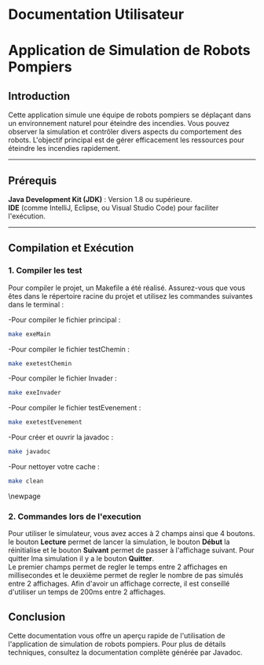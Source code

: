 # Documentation Utilisateur 
# Application de Simulation de Robots Pompiers

## Introduction
Cette application simule une équipe de robots pompiers se déplaçant dans un environnement naturel pour éteindre des incendies. Vous pouvez observer la simulation et contrôler divers aspects du comportement des robots. L'objectif principal est de gérer efficacement les ressources pour éteindre les incendies rapidement.

---

## Prérequis
  
**Java Development Kit (JDK)** : Version 1.8 ou supérieure.  
**IDE** (comme IntelliJ, Eclipse, ou Visual Studio Code) pour faciliter l'exécution.

---

## Compilation et Exécution

### 1. Compiler les test
Pour compiler le projet, un Makefile a été réalisé. Assurez-vous que vous êtes dans le répertoire racine du projet et utilisez les commandes suivantes dans le terminal :

-Pour compiler le fichier principal : 

```bash
make exeMain
```

-Pour compiler le fichier testChemin : 

```bash
make exetestChemin
```

-Pour compiler le fichier Invader : 

```bash
make exeInvader
```
-Pour compiler le fichier testEvenement : 

```bash
make exetestEvenement
```

-Pour créer et ouvrir la javadoc : 
```bash
make javadoc
```

-Pour nettoyer votre cache : 
```bash
make clean
```
\newpage 

### 2. Commandes lors de l'execution 

 Pour utiliser le simulateur, vous avez acces à 2 champs ainsi que 4 boutons.  
 le bouton **Lecture** permet de lancer la simulation, le bouton **Début** la réinitialise et le bouton **Suivant** permet de passer à l'affichage suivant. Pour quitter lma simulation il y a le bouton **Quitter**.  
 Le premier champs permet de regler le temps entre 2 affichages en millisecondes et le deuxième permet de regler le nombre de pas simulés entre 2 affichages. 
 Afin d'avoir un affichage correcte, il est conseillé d'utiliser un temps de 200ms entre 2 affichages. 


## Conclusion 

Cette documentation vous offre un aperçu rapide de l'utilisation de l'application de simulation de robots pompiers. Pour plus de détails techniques, consultez la documentation complète générée par Javadoc.
